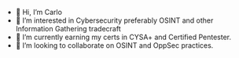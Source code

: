 - 👋 Hi, I’m Carlo
- 👀 I’m interested in Cybersecurity preferably OSINT and other Information Gathering tradecraft
- 🌱 I’m currently earning my certs in CYSA+ and Certified Pentester.
- 💞️ I’m looking to collaborate on OSINT and OppSec practices.

<!---
VagabondCarlo/VagabondCarlo is a portforlio Repository in which I am sharing things I have worked on as I gain more experience in Cybersecurity. 
